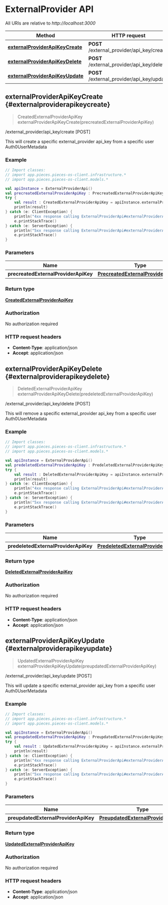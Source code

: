 # ExternalProvider API

All URIs are relative to *http://localhost:3000*

Method | HTTP request
------------- | -------------
[**externalProviderApiKeyCreate**](#externalproviderapikeycreate) | **POST** /external_provider/api_key/create
[**externalProviderApiKeyDelete**](#externalproviderapikeydelete) | **POST** /external_provider/api_key/delete
[**externalProviderApiKeyUpdate**](#externalproviderapikeyupdate) | **POST** /external_provider/api_key/update


<a id="externalProviderApiKeyCreate"></a>
## **externalProviderApiKeyCreate** {#externalproviderapikeycreate}
> CreatedExternalProviderApiKey externalProviderApiKeyCreate(precreatedExternalProviderApiKey)

/external_provider/api_key/create [POST]

This will create a specific external_provider api_key from a specific user Auth0UserMetadata

### Example
```kotlin
// Import classes:
// import app.pieces.pieces-os-client.infrastructure.*
// import app.pieces.pieces-os-client.models.*

val apiInstance = ExternalProviderApi()
val precreatedExternalProviderApiKey : PrecreatedExternalProviderApiKey =  // PrecreatedExternalProviderApiKey | 
try {
    val result : CreatedExternalProviderApiKey = apiInstance.externalProviderApiKeyCreate(precreatedExternalProviderApiKey)
    println(result)
} catch (e: ClientException) {
    println("4xx response calling ExternalProviderApi#externalProviderApiKeyCreate")
    e.printStackTrace()
} catch (e: ServerException) {
    println("5xx response calling ExternalProviderApi#externalProviderApiKeyCreate")
    e.printStackTrace()
}
```

### Parameters

Name | Type | Description  | Notes
------------- | ------------- | ------------- | -------------
 **precreatedExternalProviderApiKey** | [**PrecreatedExternalProviderApiKey**](PrecreatedExternalProviderApiKey)|  | [optional] 

### Return type

[**CreatedExternalProviderApiKey**](CreatedExternalProviderApiKey)

### Authorization

No authorization required

### HTTP request headers

 - **Content-Type**: application/json
 - **Accept**: application/json

<a id="externalProviderApiKeyDelete"></a>
## **externalProviderApiKeyDelete** {#externalproviderapikeydelete}
> DeletedExternalProviderApiKey externalProviderApiKeyDelete(predeletedExternalProviderApiKey)

/external_provider/api_key/delete [POST]

This will remove a specific external_provider api_key from a specific user Auth0UserMetadata

### Example
```kotlin
// Import classes:
// import app.pieces.pieces-os-client.infrastructure.*
// import app.pieces.pieces-os-client.models.*

val apiInstance = ExternalProviderApi()
val predeletedExternalProviderApiKey : PredeletedExternalProviderApiKey =  // PredeletedExternalProviderApiKey | 
try {
    val result : DeletedExternalProviderApiKey = apiInstance.externalProviderApiKeyDelete(predeletedExternalProviderApiKey)
    println(result)
} catch (e: ClientException) {
    println("4xx response calling ExternalProviderApi#externalProviderApiKeyDelete")
    e.printStackTrace()
} catch (e: ServerException) {
    println("5xx response calling ExternalProviderApi#externalProviderApiKeyDelete")
    e.printStackTrace()
}
```

### Parameters

Name | Type | Description  | Notes
------------- | ------------- | ------------- | -------------
 **predeletedExternalProviderApiKey** | [**PredeletedExternalProviderApiKey**](PredeletedExternalProviderApiKey)|  | [optional] 

### Return type

[**DeletedExternalProviderApiKey**](DeletedExternalProviderApiKey)

### Authorization

No authorization required

### HTTP request headers

 - **Content-Type**: application/json
 - **Accept**: application/json

<a id="externalProviderApiKeyUpdate"></a>
## **externalProviderApiKeyUpdate** {#externalproviderapikeyupdate}
> UpdatedExternalProviderApiKey externalProviderApiKeyUpdate(preupdatedExternalProviderApiKey)

/external_provider/api_key/update [POST]

This will update a specific external_provider api_key from a specific user Auth0UserMetadata

### Example
```kotlin
// Import classes:
// import app.pieces.pieces-os-client.infrastructure.*
// import app.pieces.pieces-os-client.models.*

val apiInstance = ExternalProviderApi()
val preupdatedExternalProviderApiKey : PreupdatedExternalProviderApiKey =  // PreupdatedExternalProviderApiKey | 
try {
    val result : UpdatedExternalProviderApiKey = apiInstance.externalProviderApiKeyUpdate(preupdatedExternalProviderApiKey)
    println(result)
} catch (e: ClientException) {
    println("4xx response calling ExternalProviderApi#externalProviderApiKeyUpdate")
    e.printStackTrace()
} catch (e: ServerException) {
    println("5xx response calling ExternalProviderApi#externalProviderApiKeyUpdate")
    e.printStackTrace()
}
```

### Parameters

Name | Type | Description  | Notes
------------- | ------------- | ------------- | -------------
 **preupdatedExternalProviderApiKey** | [**PreupdatedExternalProviderApiKey**](PreupdatedExternalProviderApiKey)|  | [optional] 

### Return type

[**UpdatedExternalProviderApiKey**](UpdatedExternalProviderApiKey)

### Authorization

No authorization required

### HTTP request headers

 - **Content-Type**: application/json
 - **Accept**: application/json

